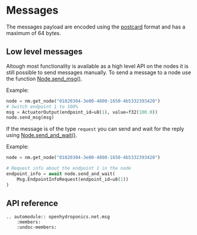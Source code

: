 # Messages

The messages payload are encoded using the [postcard](https://postcard.jamesmunns.com/) format and has a maximum of 64 bytes.

## Low level messages

Altough most functionality is available as a high level API on the nodes it is still possible to send messages manually.
To send a message to a node use the function [Node.send_msg()](openhydroponics.net.Node.send_msg).

Example:
```python
node = nm.get_node("01020304-3e00-4800-1650-4b5332393420")
# Switch endpoint 1 to 100%
msg = ActuatorOutput(endpoint_id=u8(1), value=f32(100.0))
node.send_msg(msg)
```

If the message is of the type `request` you can send and wait for the reply using [Node.send_and_wait()](openhydroponics.net.Node.send_and_wait).

Example:
```python
node = nm.get_node("01020304-3e00-4800-1650-4b5332393420")

# Request info about the endpoint 1 in the node
endpoint_info = await node.send_and_wait(
    Msg.EndpointInfoRequest(endpoint_id=u8(1))
)
```



## API reference

```{eval-rst}
.. automodule:: openhydroponics.net.msg
    :members:
    :undoc-members:
```
